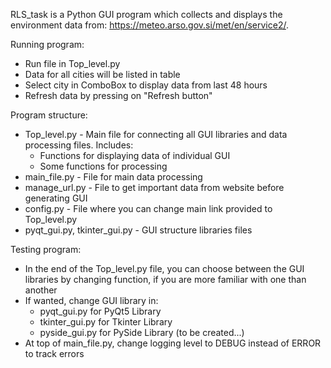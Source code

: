 RLS_task is a Python GUI program which collects 
and displays the environment  data  from: 
https://meteo.arso.gov.si/met/en/service2/.

Running program:
- Run file in Top_level.py
- Data for all cities will be listed in table
- Select city in ComboBox to display data from last 48 hours
- Refresh data by pressing on "Refresh button"

Program structure: 
- Top_level.py - Main file for connecting all GUI libraries and data processing files. Includes:
  - Functions for displaying data of individual GUI
  - Some functions for processing
- main_file.py - File for main data processing
- manage_url.py - File to get important data from website before generating GUI
- config.py - File where you can change main link provided to Top_level.py
- pyqt_gui.py, tkinter_gui.py - GUI structure libraries files

Testing program:
- In the end of the Top_level.py file, 
  you can choose between the GUI libraries by changing function, 
  if you are more familiar with one than another
- If wanted, change GUI library in:
  - pyqt_gui.py for PyQt5 Library
  - tkinter_gui.py for Tkinter Library
  - pyside_gui.py for PySide Library (to be created...)
- At top of main_file.py, change logging level to 
  DEBUG instead of ERROR to track errors